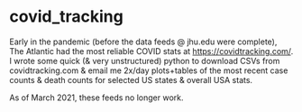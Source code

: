 # covid_tracking
Early in the pandemic (before the data feeds @ jhu.edu were complete), The Atlantic had the most reliable COVID stats at https://covidtracking.com/.  I wrote some quick (& very unstructured) python to download CSVs from covidtracking.com &amp; email me 2x/day plots+tables of the most recent case counts & death counts for selected US states &amp; overall USA stats.

As of March 2021, these feeds no longer work.
